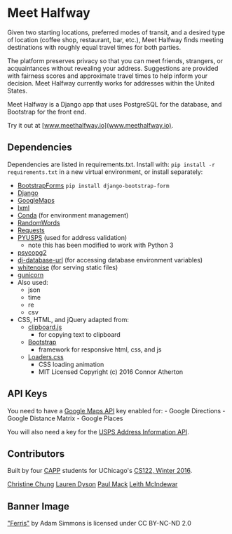 Meet Halfway
============

Given two starting locations, preferred modes of transit, and a desired type of location (coffee shop, restaurant, bar, etc.), Meet Halfway finds meeting destinations with roughly equal travel times for both parties.

The platform preserves privacy so that you can meet friends, strangers, or acquaintances without revealing your address.  Suggestions are provided with fairness scores and approximate travel times to help inform your decision. Meet Halfway currently works for addresses within the United States.

Meet Halfway is a Django app that uses PostgreSQL for the database, and Bootstrap for the front end.

Try it out at [www.meethalfway.io](www.meethalfway.io).

Dependencies
------------
Dependencies are listed in requirements.txt.
Install with: `pip install -r requirements.txt` in a new virtual environment, or install separately:

-	[BootstrapForms](https://github.com/tzangms/django-bootstrap-form) `pip install django-bootstrap-form`
-	[Django](https://www.djangoproject.com/)
-	[GoogleMaps](https://github.com/googlemaps/)
-	[lxml](http://lxml.de/)
-   [Conda](http://conda.pydata.org/docs/intro.html) (for environment management)
-	[RandomWords](https://pypi.python.org/pypi/RandomWords/0.1.5)
-	[Requests](http://docs.python-requests.org/en/master/)
-	[PYUSPS](https://github.com/pmack1/pyusps) (used for address validation)
	- note this has been modified to work with Python 3
-   [psycopg2](http://initd.org/psycopg/)
-   [dj-database-url](https://github.com/kennethreitz/dj-database-url) (for accessing database environment variables)
-   [whitenoise](https://pypi.python.org/pypi/whitenoise) (for serving static files)
- [gunicorn](http://gunicorn.org/)
-	Also used:
	-	json
	-	time
	-	re
	-	csv
-	CSS, HTML, and jQuery adapted from:
	-	[clipboard.js](https://clipboardjs.com/)
		-	for copying text to clipboard
	-	[Bootstrap](http://getbootstrap.com/)
		-	framework for responsive html, css, and js
	-	[Loaders.css](https://github.com/ConnorAtherton/loaders.css/tree/master)
		-	CSS loading animation
		-	MIT Licensed Copyright (c) 2016 Connor Atherton

API Keys
--------

You need to have a [Google Maps API](https://developers.google.com/maps/) key enabled for: - Google Directions - Google Distance Matrix - Google Places

You will also need a key for the [USPS Address Information API](https://www.usps.com/business/web-tools-apis/welcome.htm).

Contributors
-----------
Built by four [CAPP](https://capp.sites.uchicago.edu/) students for UChicago's [CS122, Winter 2016](https://www.classes.cs.uchicago.edu/archive/2016/winter/12200-1/).

[Christine Chung](github.com/cszc)
[Lauren Dyson](https://github.com/ldyson)
[Paul Mack](https://github.com/pmack1)
[Leith McIndewar](https://github.com/lmcindewar)

Banner Image
------------

["Ferris"](https://www.flickr.com/photos/mr-numb/8587170664/in/photolist-e5PuEC) by Adam Simmons is licensed under CC BY-NC-ND 2.0
